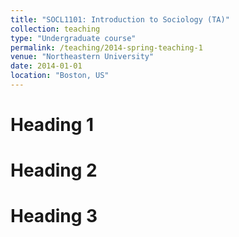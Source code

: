 ```yaml
---
title: "SOCL1101: Introduction to Sociology (TA)" 
collection: teaching
type: "Undergraduate course"
permalink: /teaching/2014-spring-teaching-1
venue: "Northeastern University"
date: 2014-01-01
location: "Boston, US"
---
```



Heading 1
======

Heading 2
======

Heading 3
======
